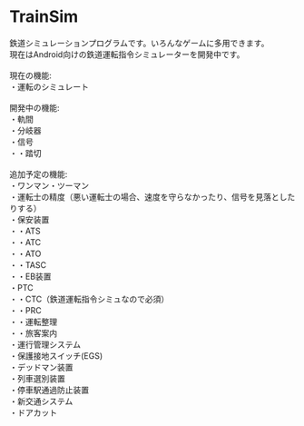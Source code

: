 # TrainSim
鉄道シミュレーションプログラムです。いろんなゲームに多用できます。<br>
現在はAndroid向けの鉄道運転指令シミュレーターを開発中です。<br>
<br>
現在の機能:<br>
・運転のシミュレート<br>
<br>
開発中の機能:<br>
・軌間<br>
・分岐器<br>
・信号<br>
・・踏切<br>
<br>
追加予定の機能:<br>
・ワンマン・ツーマン<br>
・運転士の精度（悪い運転士の場合、速度を守らなかったり、信号を見落としたりする）<br>
・保安装置<br>
・・ATS<br>
・・ATC<br>
・・ATO<br>
・・TASC<br>
・・EB装置<br>
・PTC<br>
・・CTC（鉄道運転指令シミュなので必須）<br>
・・PRC<br>
・・運転整理<br>
・・旅客案内<br>
・運行管理システム<br>
・保護接地スイッチ(EGS)<br>
・デッドマン装置<br>
・列車選別装置<br>
・停車駅通過防止装置<br>
・新交通システム<br>
・ドアカット<br>
